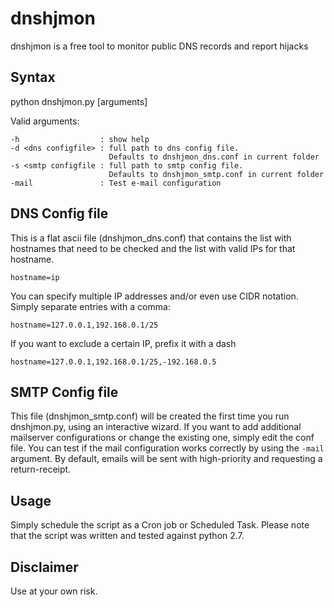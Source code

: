 dnshjmon
========

dnshjmon is a free tool to monitor public DNS records and report hijacks


Syntax
------
python dnshjmon.py [arguments]

Valid arguments:


    -h                  : show help
    -d <dns configfile> : full path to dns config file.
                          Defaults to dnshjmon_dns.conf in current folder
    -s <smtp configfile : full path to smtp config file.
                          Defaults to dnshjmon_smtp.conf in current folder
    -mail               : Test e-mail configuration


DNS Config file
----------------
This is a flat ascii file (dnshjmon_dns.conf) that contains the list with hostnames that need to be checked and the list with valid IPs for that hostname.

`hostname=ip`

You can specify multiple IP addresses and/or even use CIDR notation. Simply separate entries with a comma:

`hostname=127.0.0.1,192.168.0.1/25`

If you want to exclude a certain IP, prefix it with a dash  

`hostname=127.0.0.1,192.168.0.1/25,-192.168.0.5`


SMTP Config file
----------------
This file (dnshjmon_smtp.conf) will be created the first time you run dnshjmon.py, using an interactive wizard.
If you want to add additional mailserver configurations or change the existing one, simply edit the conf file.
You can test if the mail configuration works correctly by using the `-mail` argument.
By default, emails will be sent with high-priority and requesting a return-receipt.

Usage
-----

Simply schedule the script as a Cron job or Scheduled Task.
Please note that the script was written and tested against python 2.7.

Disclaimer
----------
Use at your own risk.
